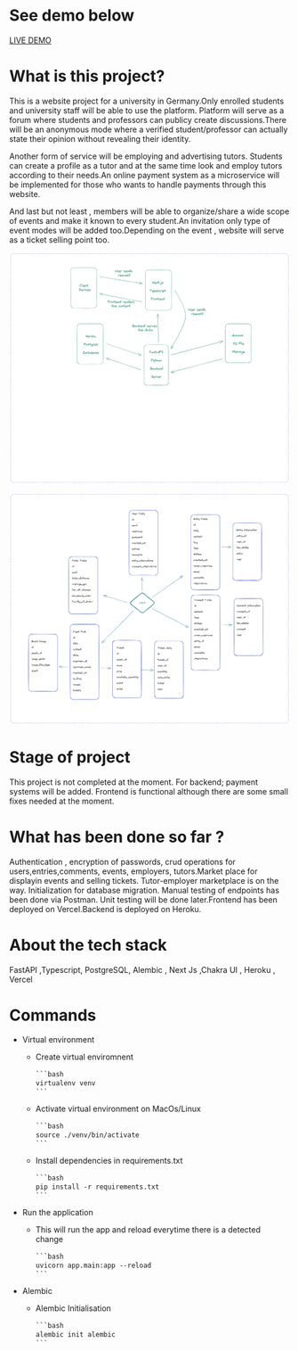 # See demo below

[LIVE DEMO](https://fastapi-hsrw-demo.vercel.app)

# What is this project?

This is a website project for a university in Germany.Only enrolled students and university staff will be able to use the platform. Platform will serve as a forum where students and professors can publicy create discussions.There will be an anonymous mode where a verified student/professor can actually state their opinion without revealing their identity.

Another form of service will be employing and advertising tutors. Students can create a profile as a tutor and at the same time look and employ tutors according to their needs.An online payment system as a microservice will be implemented for those who wants to handle payments through this website.

And last but not least , members will be able to organize/share a wide scope of events and make it known to every student.An invitation only type of event modes will be added too.Depending on the event , website will serve as a ticket selling point too.

![Architecture](/assets/architecture.png)

![Tables](/assets/tables.png)

# Stage of project

This project is not completed at the moment. For backend; payment systems will be added. Frontend is functional although there are some small fixes needed at the moment.

# What has been done so far ?

Authentication , encryption of passwords, crud operations for users,entries,comments, events, employers, tutors.Market place for displayin events and selling tickets. Tutor-employer marketplace is on the way. Initialization for database migration. Manual testing of endpoints has been done via Postman. Unit testing will be done later.Frontend has been deployed on Vercel.Backend is deployed on Heroku.

# About the tech stack

FastAPI ,Typescript, PostgreSQL, Alembic , Next Js ,Chakra UI , Heroku , Vercel

# Commands

- Virtual environment
  - Create virtual enviromnent

        ```bash
        virtualenv venv
        ```
  - Activate virtual environment on MacOs/Linux

        ```bash
        source ./venv/bin/activate
        ```
  - Install dependencies in requirements.txt

        ```bash
        pip install -r requirements.txt
        ```

- Run the application
  - This will run the app and reload everytime there is a detected change

        ```bash
        uvicorn app.main:app --reload
        ```

- Alembic
  - Alembic Initialisation

        ```bash
        alembic init alembic
        ```
